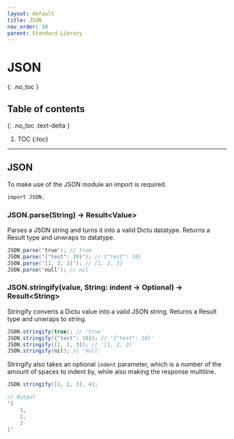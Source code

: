```yaml
---
layout: default
title: JSON
nav_order: 10
parent: Standard Library
---
```


# JSON
{: .no_toc }

## Table of contents
{: .no_toc .text-delta }

1. TOC
{:toc}

---

## JSON

To make use of the JSON module an import is required.

```cs
import JSON;
```

### JSON.parse(String) -> Result\<Value>

Parses a JSON string and turns it into a valid Dictu datatype.
Returns a Result type and unwraps to <any> datatype.

```cs
JSON.parse('true'); // true
JSON.parse('{"test": 10}'); // {"test": 10}
JSON.parse('[1, 2, 3]'); // [1, 2, 3]
JSON.parse('null'); // nil
```

### JSON.stringify(value, String: indent -> Optional) -> Result\<String>

Stringify converts a Dictu value into a valid JSON string.
Returns a Result type and unwraps to string.

```cs
JSON.stringify(true); // 'true'
JSON.stringify({"test": 10}); // '{"test": 10}'
JSON.stringify([1, 2, 3]); // '[1, 2, 3]'
JSON.stringify(nil); // 'null'
```

Stringify also takes an optional `indent` parameter, which is a number of the amount of spaces to indent by, while
also making the response multiline.
```cs
JSON.stringify([1, 2, 3], 4);

// Output
'[
    1,
    2,
    3
]'
```
